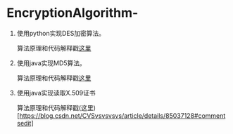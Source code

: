 # EncryptionAlgorithm-



1. 使用python实现DES加密算法。

   算法原理和代码解释戳[这里](https://blog.csdn.net/CVSvsvsvsvs/article/details/83688481)

2. 使用java实现MD5算法。

   算法原理和代码解释戳[这里](https://blog.csdn.net/CVSvsvsvsvs/article/details/84865788)

3. 使用java实现读取X.509证书

   算法原理和代码解释戳(这里)[https://blog.csdn.net/CVSvsvsvsvs/article/details/85037128#commentsedit]

